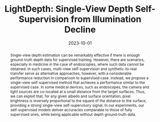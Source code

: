 ---
title: "LightDepth: Single-View Depth Self-Supervision from Illumination Decline"
collection: publications
date: 2023-10-01
doi: 'https://doi.org/10.1109/ICCV51070.2023.01945'
venue: 'IEEE/CVF International Conference on Computer Vision (ICCV)'
pages: 21273-21283
videourl: 'https://www.youtube.com/watch?v=Jrzzy2JjOCQ'
paperurl: 'https://openaccess.thecvf.com/content/ICCV2023/papers/Rodriguez-Puigvert_LightDepth_Single-View_Depth_Self-Supervision_from_Illumination_Decline_ICCV_2023_paper.pdf'
suppurl: 'https://openaccess.thecvf.com/content/ICCV2023/supplemental/Rodriguez-Puigvert_LightDepth_Single-View_Depth_ICCV_2023_supplemental.zip'
arxiv: '2308.10525'
website: 'https://sites.google.com/unizar.es/lightdepth'
authors:
  - jrp
  - vmbatlle
  - josemari
  - rmcantin
  - pascal.fua
  - tardos
  - jcivera
header:
  teaser: rodriguez23_lightdepth.gif
abstract:
  "Single-view depth estimation can be remarkably effective if there is enough ground-truth depth data for supervised training. However, there are scenarios, especially in medicine in the case of endoscopies, where such data cannot be obtained. In such cases, multi-view self-supervision and synthetic-to-real transfer serve as alternative approaches, however, with a considerable performance reduction in comparison to supervised case. Instead, we propose a single-view self-supervised method that achieves a performance similar to the supervised case. In some medical devices, such as endoscopes, the camera and light sources are co-located at a small distance from the target surfaces. Thus, we can exploit that, for any given albedo and surface orientation, pixel brightness is inversely proportional to the square of the distance to the surface, providing a strong single-view self-supervisory signal. In our experiments, our self-supervised models deliver accuracies comparable to those of fully supervised ones, while being applicable without depth ground-truth data."
keywords: 
  - Depth Estimation
  - Illumination Decline
  - Endoscopy
bibtex: inproceedings
related:
  - /publications/photometric
  - /publications/endomapper
---